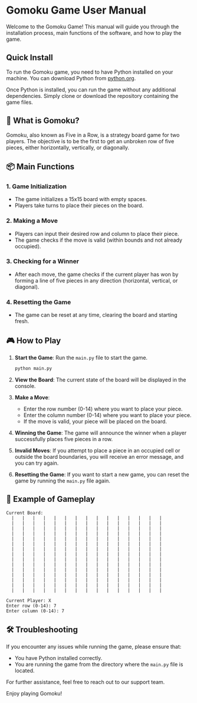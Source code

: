 # Gomoku Game User Manual

Welcome to the Gomoku Game! This manual will guide you through the installation process, main functions of the software, and how to play the game.

## Quick Install

To run the Gomoku game, you need to have Python installed on your machine. You can download Python from [python.org](https://www.python.org/downloads/).

Once Python is installed, you can run the game without any additional dependencies. Simply clone or download the repository containing the game files.

## 🤔 What is Gomoku?

Gomoku, also known as Five in a Row, is a strategy board game for two players. The objective is to be the first to get an unbroken row of five pieces, either horizontally, vertically, or diagonally.

## 📦 Main Functions

### 1. Game Initialization
- The game initializes a 15x15 board with empty spaces.
- Players take turns to place their pieces on the board.

### 2. Making a Move
- Players can input their desired row and column to place their piece.
- The game checks if the move is valid (within bounds and not already occupied).

### 3. Checking for a Winner
- After each move, the game checks if the current player has won by forming a line of five pieces in any direction (horizontal, vertical, or diagonal).

### 4. Resetting the Game
- The game can be reset at any time, clearing the board and starting fresh.

## 🎮 How to Play

1. **Start the Game**: Run the `main.py` file to start the game.
   ```bash
   python main.py
   ```

2. **View the Board**: The current state of the board will be displayed in the console.

3. **Make a Move**:
   - Enter the row number (0-14) where you want to place your piece.
   - Enter the column number (0-14) where you want to place your piece.
   - If the move is valid, your piece will be placed on the board.

4. **Winning the Game**: The game will announce the winner when a player successfully places five pieces in a row.

5. **Invalid Moves**: If you attempt to place a piece in an occupied cell or outside the board boundaries, you will receive an error message, and you can try again.

6. **Resetting the Game**: If you want to start a new game, you can reset the game by running the `main.py` file again.

## 📜 Example of Gameplay

```
Current Board:
  |   |   |   |   |   |   |   |   |   |   |   |   |   |   |  
  |   |   |   |   |   |   |   |   |   |   |   |   |   |   |  
  |   |   |   |   |   |   |   |   |   |   |   |   |   |   |  
  |   |   |   |   |   |   |   |   |   |   |   |   |   |   |  
  |   |   |   |   |   |   |   |   |   |   |   |   |   |   |  
  |   |   |   |   |   |   |   |   |   |   |   |   |   |   |  
  |   |   |   |   |   |   |   |   |   |   |   |   |   |   |  
  |   |   |   |   |   |   |   |   |   |   |   |   |   |   |  
  |   |   |   |   |   |   |   |   |   |   |   |   |   |   |  
  |   |   |   |   |   |   |   |   |   |   |   |   |   |   |  
  |   |   |   |   |   |   |   |   |   |   |   |   |   |   |  
  |   |   |   |   |   |   |   |   |   |   |   |   |   |   |  
  |   |   |   |   |   |   |   |   |   |   |   |   |   |   |  
  |   |   |   |   |   |   |   |   |   |   |   |   |   |   |  
  |   |   |   |   |   |   |   |   |   |   |   |   |   |   |  

Current Player: X
Enter row (0-14): 7
Enter column (0-14): 7
```

## 🛠️ Troubleshooting

If you encounter any issues while running the game, please ensure that:
- You have Python installed correctly.
- You are running the game from the directory where the `main.py` file is located.

For further assistance, feel free to reach out to our support team.

Enjoy playing Gomoku!